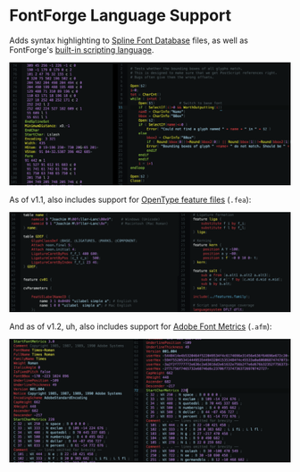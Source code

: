 FontForge Language Support
==========================

Adds syntax highlighting to [Spline Font Database][1] files, as well as
FontForge's [built-in scripting language][2].

![Because I can't stand Python][3]

As of v1.1, also includes support for [OpenType feature files][4] (`.fea`):

![Just because][5]

And as of v1.2, uh, also includes support for [Adobe Font Metrics][6] (`.afm`):

![All work and no highlighting makes John hack random grammars together][7]

[Referenced links]:_____________________________________________________________
[1]: http://fontforge.github.io/en-US/documentation/developers/sfdformat/
[2]: http://fontforge.github.io/en-US/documentation/scripting/native/
[3]: https://github.com/Alhadis/language-fontforge/blob/master/prev-1.png?raw=1
[4]: http://www.adobe.com/devnet/opentype/afdko/topic_feature_file_syntax.html
[5]: https://github.com/Alhadis/language-fontforge/blob/master/prev-2.png?raw=1
[6]: https://adobe.com/content/dam/Adobe/en/devnet/font/pdfs/5004.AFM_Spec.pdf
[7]: https://github.com/Alhadis/language-fontforge/blob/master/prev-3.png?raw=1
